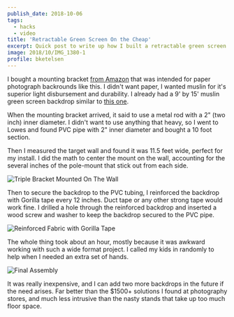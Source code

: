 ```yaml
---
publish_date: 2018-10-06
tags:
  - hacks
  - video
title: 'Retractable Green Screen On the Cheap'
excerpt: Quick post to write up how I built a retractable green screen mount on my wall for not much money
image: 2018/10/IMG_1380-1
profile: bketelsen
---
```


I bought a mounting bracket [from Amazon](https://www.amazon.com/gp/product/B002P32990/ref=oh_aui_detailpage_o02_s01?ie=UTF8&psc=1) that was intended for paper photograph backrounds like this. I didn't want paper, I wanted muslin for it's superior light disbursement and durability. I already had a 9' by 15' muslin green screen backdrop similar to [this one](https://www.amazon.com/gp/product/B017WNJS3M/ref=oh_aui_detailpage_o02_s00?ie=UTF8&psc=1).

When the mounting bracket arrived, it said to use a metal rod with a 2" (two inch) inner diameter. I didn't want to use anything that heavy, so I went to Lowes and found PVC pipe with 2" inner diameter and bought a 10 foot section.

Then I measured the target wall and found it was 11.5 feet wide, perfect for my install. I did the math to center the mount on the wall, accounting for the several inches of the pole-mount that stick out from each side.

![Triple Bracket Mounted On The Wall](/static/images/IMG_1378.jpeg)

Then to secure the backdrop to the PVC tubing, I reinforced the backdrop with Gorilla tape every 12 inches. Duct tape or any other strong tape would work fine. I drilled a hole through the reinforced backdrop and inserted a wood screw and washer to keep the backdrop secured to the PVC pipe.

![Reinforced Fabric with Gorilla Tape](/static/images/IMG_1381.jpg)

The whole thing took about an hour, mostly because it was awkward working with such a wide format project. I called my kids in randomly to help when I needed an extra set of hands.

![Final Assembly](/static/images/IMG_1380.jpeg)

It was really inexpensive, and I can add two more backdrops in the future if the need arises. Far better than the $1500+ solutions I found at photography stores, and much less intrusive than the nasty stands that take up too much floor space.
